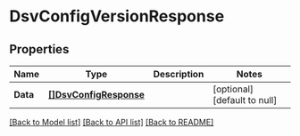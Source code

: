 # DsvConfigVersionResponse

## Properties
Name | Type | Description | Notes
------------ | ------------- | ------------- | -------------
**Data** | [**[]DsvConfigResponse**](ConfigResponse.md) |  | [optional] [default to null]

[[Back to Model list]](../README.md#documentation-for-models) [[Back to API list]](../README.md#documentation-for-api-endpoints) [[Back to README]](../README.md)

